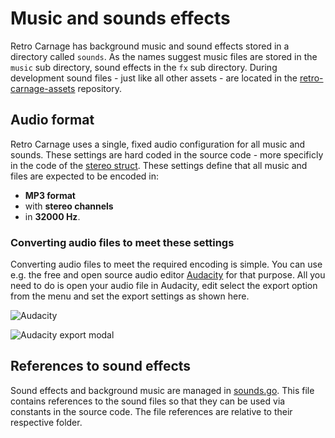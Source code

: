 # Music and sounds effects

Retro Carnage has background music and sound effects stored in a directory called `sounds`. As the names suggest music
files are stored in the `music` sub directory, sound effects in the `fx` sub directory. During development sound files -
just like all other assets - are located in the 
[retro-carnage-assets](https://github.com/Retro-Carnage-Team/retro-carnage-assets) repository.

## Audio format

Retro Carnage uses a single, fixed audio configuration for all music and sounds. These settings are hard coded in the 
source code - more specificly in the code of the 
[stereo struct](https://github.com/Retro-Carnage-Team/retro-carnage/blob/main/assets/stereo.go). These settings define
that all music and files are expected to be encoded in:

- **MP3 format**
- with **stereo channels**
- in **32000 Hz**.

### Converting audio files to meet these settings

Converting audio files to meet the required encoding is simple. You can use e.g. the free and open source audio editor 
[Audacity](https://www.audacityteam.org/) for that purpose. All you need to do is open your audio file in Audacity, edit
select the export option from the menu and set the export settings as shown here.

![Audacity](/en/media/development/audacity.png)

![Audacity export modal](/en/media/development/audacity-export.png)

## References to sound effects

Sound effects and background music are managed in 
[sounds.go](https://github.com/Retro-Carnage-Team/retro-carnage/blob/main/assets/sounds.go). This file contains references 
to the sound files so that they can be used via constants in the source code. The file references are relative to their 
respective folder.